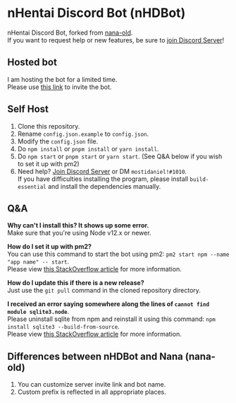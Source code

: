 # nHentai Discord Bot (nHDBot)

nHentai Discord Bot, forked from [nana-old](https://github.com/masami45/nana-old).\
If you want to request help or new features, be sure to [join Discord Server](https://discord.gg/wm6V3cT)!

## Hosted bot
I am hosting the bot for a limited time.\
Please use [this link](https://discordapp.com/oauth2/authorize?client_id=805014850878963725&scope=bot&permissions=8) to invite the bot.

## Self Host
1. Clone this repository.
2. Rename `config.json.example` to `config.json`.
3. Modify the `config.json` file.
4. Do `npm install` or `pnpm install` or `yarn install`.
5. Do `npm start` or `pnpm start` or `yarn start`. (See Q&A below if you wish to set it up with pm2)
6. Need help? [Join Discord Server](https://discord.gg/wm6V3cT) or DM `mostidaniel!#1010`.\
If you have difficulties installing the program, please install `build-essential` and install the dependencies manually.

## Q&A
**Why can't I install this? It shows up some error.**\
Make sure that you're using Node v12.x or newer.

**How do I set it up with pm2?**\
You can use this command to start the bot using pm2: `pm2 start npm --name "app name" -- start`.\
Please view [this StackOverflow article](https://stackoverflow.com/questions/31579509/can-pm2-run-an-npm-start-script) for more information.

**How do I update this if there is a new release?**\
Just use the `git pull` command in the cloned repository directory.

**I received an error saying somewhere along the lines of `cannot find module sqlite3.node`**.\
Please uninstall sqlite from npm and reinstall it using this command: `npm install sqlite3 --build-from-source`.\
Please view [this StackOverflow article](https://stackoverflow.com/questions/20221825/node-js-says-it-cant-load-sqlite3-module-but-does-anyway) for more information.

## Differences between nHDBot and Nana (nana-old)
1. You can customize server invite link and bot name.
2. Custom prefix is reflected in all appropriate places.
